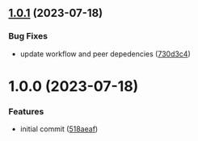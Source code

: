 ## [1.0.1](https://github.com/marianozunino/nestely/compare/v1.0.0...v1.0.1) (2023-07-18)


### Bug Fixes

* update workflow and peer depedencies ([730d3c4](https://github.com/marianozunino/nestely/commit/730d3c4b9a1bbe6289d154359bad1abe0fc7f89b))

# 1.0.0 (2023-07-18)


### Features

* initial commit ([518aeaf](https://github.com/marianozunino/nestely/commit/518aeaf9ce900edef86cb505d063597d84e04c91))
